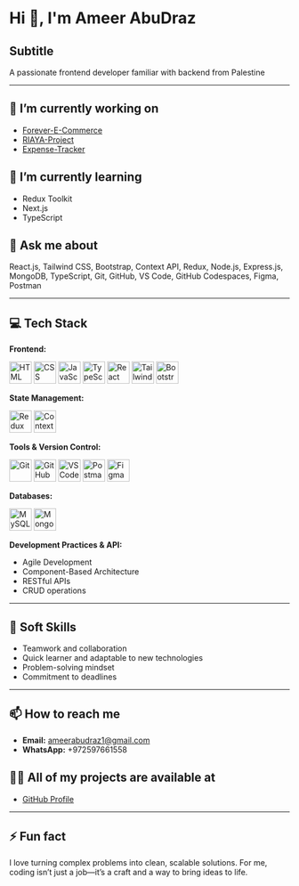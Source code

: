 # Hi 👋, I'm Ameer AbuDraz

## Subtitle
A passionate frontend developer familiar with backend from Palestine

---

## 🔭 I’m currently working on  
- [Forever-E-Commerce](https://github.com/AmeerDraz/Forever-E-Commerce)  
- [RIAYA-Project](https://github.com/AmeerDraz/RIAYA-Project)
- [Expense-Tracker](https://github.com/AmeerDraz/Expense-Tracker)

## 🌱 I’m currently learning  
- Redux Toolkit  
- Next.js  
- TypeScript  

## 💬 Ask me about  
React.js, Tailwind CSS, Bootstrap, Context API, Redux, Node.js, Express.js, MongoDB, TypeScript, Git, GitHub, VS Code, GitHub Codespaces, Figma, Postman

---

## 💻 Tech Stack

**Frontend:**  
<div>
  <img src="https://cdn.jsdelivr.net/gh/devicons/devicon/icons/html5/html5-original.svg" width="40" height="40" alt="HTML"/>
  <img src="https://cdn.jsdelivr.net/gh/devicons/devicon/icons/css3/css3-original.svg" width="40" height="40" alt="CSS"/>
  <img src="https://cdn.jsdelivr.net/gh/devicons/devicon/icons/javascript/javascript-original.svg" width="40" height="40" alt="JavaScript"/>
  <img src="https://cdn.jsdelivr.net/gh/devicons/devicon/icons/typescript/typescript-original.svg" width="40" height="40" alt="TypeScript"/>
  <img src="https://cdn.jsdelivr.net/gh/devicons/devicon/icons/react/react-original.svg" width="40" height="40" alt="React"/>
  <img src="https://cdn.jsdelivr.net/gh/devicons/devicon/icons/tailwindcss/tailwindcss-original.svg" width="40" height="40" alt="Tailwind CSS"/>
  <img src="https://cdn.jsdelivr.net/gh/devicons/devicon/icons/bootstrap/bootstrap-plain.svg" width="40" height="40" alt="Bootstrap"/>
</div>

**State Management:**  
<div>
  <img src="https://cdn.jsdelivr.net/gh/devicons/devicon/icons/redux/redux-original.svg" width="40" height="40" alt="Redux"/>
  <img src="https://cdn.jsdelivr.net/gh/devicons/devicon/icons/react/react-original.svg" width="40" height="40" alt="Context API"/>
</div>

**Tools & Version Control:**  
<div>
  <img src="https://cdn.jsdelivr.net/gh/devicons/devicon/icons/git/git-original.svg" width="40" height="40" alt="Git"/>
  <img src="https://cdn.jsdelivr.net/gh/devicons/devicon/icons/github/github-original.svg" width="40" height="40" alt="GitHub"/>
  <img src="https://cdn.jsdelivr.net/gh/devicons/devicon/icons/visualstudio/visualstudio-plain.svg" width="40" height="40" alt="VS Code"/>
  <img src="https://cdn.jsdelivr.net/gh/devicons/devicon/icons/postman/postman-original.svg" width="40" height="40" alt="Postman"/>
  <img src="https://cdn.jsdelivr.net/gh/devicons/devicon/icons/figma/figma-original.svg" width="40" height="40" alt="Figma"/>
</div>

**Databases:**  
<div>
  <img src="https://cdn.jsdelivr.net/gh/devicons/devicon/icons/mysql/mysql-original.svg" width="40" height="40" alt="MySQL"/>
  <img src="https://cdn.jsdelivr.net/gh/devicons/devicon/icons/mongodb/mongodb-original.svg" width="40" height="40" alt="MongoDB"/>
</div>

**Development Practices & API:**  
- Agile Development  
- Component-Based Architecture  
- RESTful APIs  
- CRUD operations  

---

## 🤝 Soft Skills
- Teamwork and collaboration  
- Quick learner and adaptable to new technologies  
- Problem-solving mindset  
- Commitment to deadlines  

---

## 📫 How to reach me  
- **Email:** ameerabudraz1@gmail.com  
- **WhatsApp:** +972597661558  

## 👨‍💻 All of my projects are available at  
- [GitHub Profile](https://github.com/AmeerDraz)  

---

## ⚡ Fun fact  
I love turning complex problems into clean, scalable solutions. For me, coding isn’t just a job—it’s a craft and a way to bring ideas to life.
